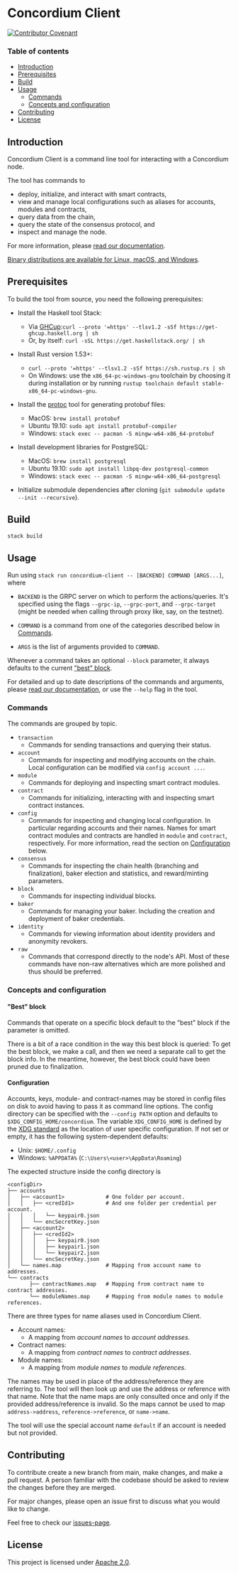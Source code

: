 # Concordium Client

[![Contributor Covenant](https://img.shields.io/badge/Contributor%20Covenant-2.0-4baaaa.svg)](https://github.com/Concordium/.github/blob/main/.github/CODE_OF_CONDUCT.md)

### Table of contents

- [Introduction](#introduction)
- [Prerequisites](#prerequisites)
- [Build](#build)
- [Usage](#usage)
  - [Commands](#commands)
  - [Concepts and configuration](#concepts-and-configuration)
- [Contributing](#contributing)
- [License](#license)

## Introduction

Concordium Client is a command line tool for interacting with a Concordium node.

The tool has commands to

* deploy, initialize, and interact with smart contracts,
* view and manage local configurations such as aliases for accounts, modules and contracts,
* query data from the chain,
* query the state of the consensus protocol, and
* inspect and manage the node.

For more information, please [read our
documentation](https://developer.concordium.software/en/mainnet/net/references/concordium-client.html).

[Binary distributions are available for Linux, macOS, and
Windows](https://developer.concordium.software/en/mainnet/net/installation/downloads.html#concordium-client).

## Prerequisites

To build the tool from source, you need the following prerequisites:

* Install the Haskell tool Stack:
   * Via [GHCup](https://www.haskell.org/ghcup/):`curl --proto '=https' --tlsv1.2 -sSf https://get-ghcup.haskell.org | sh`
   * Or, by itself: `curl -sSL https://get.haskellstack.org/ | sh`

* Install Rust version 1.53+:
   * `curl --proto '=https' --tlsv1.2 -sSf https://sh.rustup.rs | sh`
   * On Windows: use the `x86_64-pc-windows-gnu` toolchain by choosing it during
     installation or by running `rustup toolchain default stable-x86_64-pc-windows-gnu`.

* Install the [protoc](https://github.com/google/proto-lens/blob/master/docs/installing-protoc.md) tool for generating protobuf files:
   * MacOS: `brew install protobuf`
   * Ubuntu 19.10: `sudo apt install protobuf-compiler`
   * Windows: `stack exec -- pacman -S mingw-w64-x86_64-protobuf`

* Install development libraries for PostgreSQL:
   * MacOS: `brew install postgresql`
   * Ubuntu 19.10: `sudo apt install libpq-dev postgresql-common` 
   * Windows: `stack exec -- pacman -S mingw-w64-x86_64-postgresql`

* Initialize submodule dependencies after cloning (`git submodule update --init --recursive`).

## Build

``` sh
stack build
```

## Usage

Run using `stack run concordium-client -- [BACKEND] COMMAND [ARGS...]`, where

* `BACKEND` is the GRPC server on which to perform the actions/queries.
  It's specified using the flags `--grpc-ip`, `--grpc-port`, and `--grpc-target`
  (might be needed when calling through proxy like, say, on the testnet).

* `COMMAND` is a command from one of the categories described below in [Commands](#commands).

* `ARGS` is the list of arguments provided to `COMMAND`.

Whenever a command takes an optional `--block` parameter, it always defaults to
the current ["best" block](#best-block).

For detailed and up to date descriptions of the commands and arguments, please
[read our documentation](https://developer.concordium.software/), or use the
`--help` flag in the tool.

### Commands

The commands are grouped by topic.

- `transaction`
  - Commands for sending transactions and querying their status.
- `account`
  - Commands for inspecting and modifying accounts on the chain. Local
    configuration can be modified via `config account ...`.
- `module`
  - Commands for deploying and inspecting smart contract modules.
- `contract`
  - Commands for initializing, interacting with and inspecting smart contract instances.
- `config`
  - Commands for inspecting and changing local configuration. In particular
    regarding accounts and their names. Names for smart contract modules and
    contracts are handled in `module` and `contract`, respectively. For more
    information, read the section on [Configuration](#configuration) below.
- `consensus`
  - Commands for inspecting the chain health (branching and finalization),
    baker election and statistics, and reward/minting parameters. 
- `block`
  - Commands for inspecting individual blocks.
- `baker`
  - Commands for managing your baker. Including the creation and deployment of
    baker credentials.
- `identity`
  - Commands for viewing information about identity providers and anonymity revokers.
- `raw`
  - Commands that correspond directly to the node's API. Most of these commands
    have non-raw alternatives which are more polished and thus should be preferred.

### Concepts and configuration

#### "Best" block

Commands that operate on a specific block default to the "best" block if the parameter is omitted.

There is a bit of a race condition in the way this best block is queried:
To get the best block, we make a call, and then we need a separate call to get the block info.
In the meantime, however, the best block could have been pruned due to finalization.

#### Configuration

Accounts, keys, module- and contract-names may be stored in config files on disk
to avoid having to pass it as command line options.
The config directory can be specified with the `--config PATH` option and
defaults to `$XDG_CONFIG_HOME/concordium`.
The variable `XDG_CONFIG_HOME` is defined by the
[XDG standard](https://hackage.haskell.org/package/directory-1.3.6.0/docs/System-Directory.html#v:XdgConfig)
as the location of user specific configuration.
If not set or empty, it has the following system-dependent defaults:

* Unix: `$HOME/.config`
* Windows: `%APPDATA%` (`C:\Users\<user>\AppData\Roaming`)

The expected structure inside the config directory is

```
<configDir>
├── accounts
│   ├── <account1>             # One folder per account.
│   │   ├── <credId1>          # And one folder per credential per account.
│   │   │   └── keypair0.json
│   │   └── encSecretKey.json
│   ├── <account2>
│   │   ├── <credId2>
│   │   │   ├── keypair0.json
│   │   │   ├── keypair1.json
│   │   │   └── keypair2.json
│   │   └── encSecretKey.json
│   └── names.map              # Mapping from account name to addresses.
└── contracts
       ├── contractNames.map   # Mapping from contract name to contract addresses.
       └── moduleNames.map     # Mapping from module names to module references.
```

There are three types for name aliases used in Concordium Client.
 - Account names:
   - A mapping from *account names* to *account addresses*.
 - Contract names:
   - A mapping from *contract names* to *contract addresses*.
 - Module names:
   - A mapping from *module names* to *module references*.
   
The names may be used in place of the address/reference they are referring to.
The tool will then look up and use the address or reference with that name.
Note that the name maps are only consulted once and only if the
provided address/reference is invalid.
So the maps cannot be used to map `address->address`, `reference->reference`,
or `name->name`.

The tool will use the special account name `default` if an account is needed but
not provided. 

## Contributing

To contribute create a new branch from main, make changes, and make a pull request.
A person familiar with the codebase should be asked to review the changes before
they are merged.

For major changes, please open an issue first to discuss what you would like to
change.

Feel free to check our [issues-page](https://github.com/Concordium/concordium-client/issues).

## License

This project is licensed under [Apache 2.0](LICENSE).
